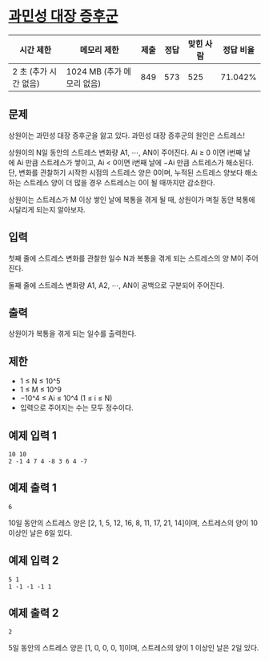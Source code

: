# [과민성 대장 증후군](https://www.acmicpc.net/problem/31831)

| 시간 제한 | 메모리 제한 | 제출 | 정답 | 맞힌 사람 | 정답 비율 |
| --- | --- | --- | --- | --- | --- |
| 2 초 (추가 시간 없음) | 1024 MB (추가 메모리 없음) | 849 | 573 | 525 | 71.042% |

## 문제

상원이는 과민성 대장 증후군을 앓고 있다. 과민성 대장 증후군의 원인은 스트레스!

상원이의 N일 동안의 스트레스 변화량 A1, ⋯, AN이 주어진다. Ai ≥ 0 이면 i번째 날에 Ai 만큼 스트레스가 쌓이고, Ai < 0이면 i번째 날에 −Ai 만큼 스트레스가 해소된다. 단, 변화를 관찰하기 시작한 시점의 스트레스 양은 0이며, 누적된 스트레스 양보다 해소하는 스트레스 양이 더 많을 경우 스트레스는 0이 될 때까지만 감소한다.

상원이는 스트레스가 M 이상 쌓인 날에 복통을 겪게 될 때, 상원이가 며칠 동안 복통에 시달리게 되는지 알아보자.

## 입력

첫째 줄에 스트레스 변화를 관찰한 일수 N과 복통을 겪게 되는 스트레스의 양 M이 주어진다.

둘째 줄에 스트레스 변화량 A1, A2, ⋯, AN이 공백으로 구분되어 주어진다.

## 출력

상원이가 복통을 겪게 되는 일수를 출력한다.

## 제한

- 1 ≤ N ≤ 10^5
- 1 ≤ M ≤ 10^9
- −10^4 ≤ Ai ≤ 10^4 (1 ≤ i ≤ N)
- 입력으로 주어지는 수는 모두 정수이다.

## 예제 입력 1

```
10 10
2 -1 4 7 4 -8 3 6 4 -7

```

## 예제 출력 1

```
6

```

10일 동안의 스트레스 양은 [2, 1, 5, 12, 16, 8, 11, 17, 21, 14]이며, 스트레스의 양이 10 이상인 날은 6일 있다.

## 예제 입력 2

```
5 1
1 -1 -1 -1 1

```

## 예제 출력 2

```
2

```

5일 동안의 스트레스 양은 [1, 0, 0, 0, 1]이며, 스트레스의 양이 1 이상인 날은 2일 있다.
